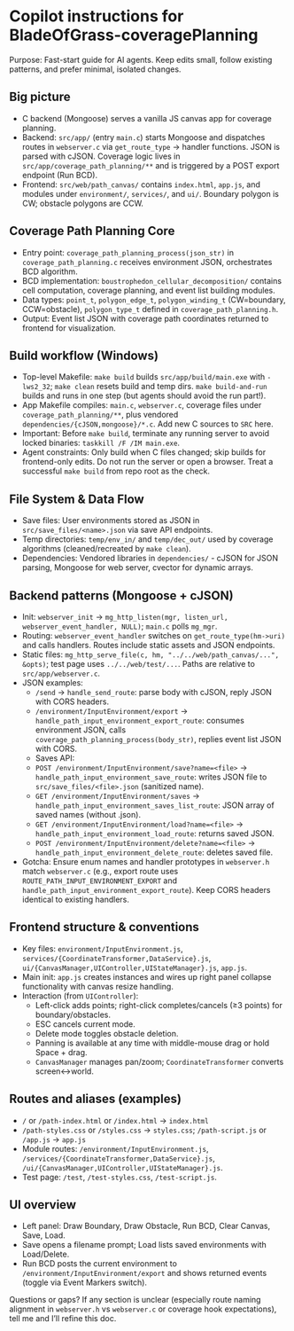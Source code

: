 # Copilot instructions for BladeOfGrass-coveragePlanning

Purpose: Fast-start guide for AI agents. Keep edits small, follow existing patterns, and prefer minimal, isolated changes.

## Big picture
- C backend (Mongoose) serves a vanilla JS canvas app for coverage planning.
- Backend: `src/app/` (entry `main.c`) starts Mongoose and dispatches routes in `webserver.c` via `get_route_type` → handler functions. JSON is parsed with cJSON. Coverage logic lives in `src/app/coverage_path_planning/**` and is triggered by a POST export endpoint (Run BCD).
- Frontend: `src/web/path_canvas/` contains `index.html`, `app.js`, and modules under `environment/`, `services/`, and `ui/`. Boundary polygon is CW; obstacle polygons are CCW.

## Coverage Path Planning Core
- Entry point: `coverage_path_planning_process(json_str)` in `coverage_path_planning.c` receives environment JSON, orchestrates BCD algorithm.
- BCD implementation: `boustrophedon_cellular_decomposition/` contains cell computation, coverage planning, and event list building modules.
- Data types: `point_t`, `polygon_edge_t`, `polygon_winding_t` (CW=boundary, CCW=obstacle), `polygon_type_t` defined in `coverage_path_planning.h`.
- Output: Event list JSON with coverage path coordinates returned to frontend for visualization.

## Build workflow (Windows)
- Top-level Makefile: `make build` builds `src/app/build/main.exe` with `-lws2_32`; `make clean` resets build and temp dirs. `make build-and-run` builds and runs in one step (but agents should avoid the run part!).
- App Makefile compiles: `main.c`, `webserver.c`, coverage files under `coverage_path_planning/**`, plus vendored `dependencies/{cJSON,mongoose}/*.c`. Add new C sources to `SRC` here.
- Important: Before `make build`, terminate any running server to avoid locked binaries: `taskkill /F /IM main.exe`.
- Agent constraints: Only build when C files changed; skip builds for frontend-only edits. Do not run the server or open a browser. Treat a successful `make build` from repo root as the check.

## File System & Data Flow
- Save files: User environments stored as JSON in `src/save_files/<name>.json` via save API endpoints.
- Temp directories: `temp/env_in/` and `temp/dec_out/` used by coverage algorithms (cleaned/recreated by `make clean`).
- Dependencies: Vendored libraries in `dependencies/` - cJSON for JSON parsing, Mongoose for web server, cvector for dynamic arrays.

## Backend patterns (Mongoose + cJSON)
- Init: `webserver_init` → `mg_http_listen(mgr, listen_url, webserver_event_handler, NULL)`; `main.c` polls `mg_mgr`.
- Routing: `webserver_event_handler` switches on `get_route_type(hm->uri)` and calls handlers. Routes include static assets and JSON endpoints.
- Static files: `mg_http_serve_file(c, hm, "../../web/path_canvas/...", &opts)`; test page uses `../../web/test/...`. Paths are relative to `src/app/webserver.c`.
- JSON examples:
  - `/send` → `handle_send_route`: parse body with cJSON, reply JSON with CORS headers.
  - `/environment/InputEnvironment/export` → `handle_path_input_environment_export_route`: consumes environment JSON, calls `coverage_path_planning_process(body_str)`, replies event list JSON with CORS.
  - Saves API:
  - `POST /environment/InputEnvironment/save?name=<file>` → `handle_path_input_environment_save_route`: writes JSON file to `src/save_files/<file>.json` (sanitized name).
  - `GET /environment/InputEnvironment/saves` → `handle_path_input_environment_saves_list_route`: JSON array of saved names (without .json).
  - `GET /environment/InputEnvironment/load?name=<file>` → `handle_path_input_environment_load_route`: returns saved JSON.
  - `POST /environment/InputEnvironment/delete?name=<file>` → `handle_path_input_environment_delete_route`: deletes saved file.
- Gotcha: Ensure enum names and handler prototypes in `webserver.h` match `webserver.c` (e.g., export route uses `ROUTE_PATH_INPUT_ENVIRONMENT_EXPORT` and `handle_path_input_environment_export_route`). Keep CORS headers identical to existing handlers.

## Frontend structure & conventions
- Key files: `environment/InputEnvironment.js`, `services/{CoordinateTransformer,DataService}.js`, `ui/{CanvasManager,UIController,UIStateManager}.js`, `app.js`.
- Main init: `app.js` creates instances and wires up right panel collapse functionality with canvas resize handling.
- Interaction (from `UIController`):
  - Left-click adds points; right-click completes/cancels (≥3 points) for boundary/obstacles.
  - ESC cancels current mode.
  - Delete mode toggles obstacle deletion.
  - Panning is available at any time with middle-mouse drag or hold Space + drag.
  - `CanvasManager` manages pan/zoom; `CoordinateTransformer` converts screen↔world.

## Routes and aliases (examples)
- `/` or `/path-index.html` or `/index.html` → `index.html`
- `/path-styles.css` or `/styles.css` → `styles.css`; `/path-script.js` or `/app.js` → `app.js`
- Module routes: `/environment/InputEnvironment.js`, `/services/{CoordinateTransformer,DataService}.js`, `/ui/{CanvasManager,UIController,UIStateManager}.js`.
- Test page: `/test`, `/test-styles.css`, `/test-script.js`.

## UI overview
- Left panel: Draw Boundary, Draw Obstacle, Run BCD, Clear Canvas, Save, Load.
- Save opens a filename prompt; Load lists saved environments with Load/Delete.
- Run BCD posts the current environment to `/environment/InputEnvironment/export` and shows returned events (toggle via Event Markers switch).

Questions or gaps? If any section is unclear (especially route naming alignment in `webserver.h` vs `webserver.c` or coverage hook expectations), tell me and I’ll refine this doc.
